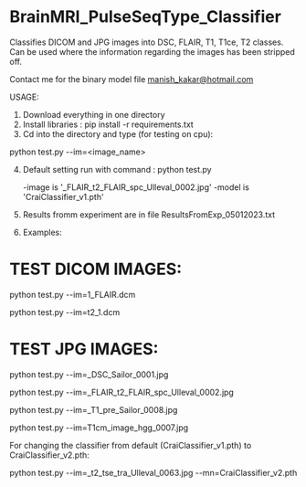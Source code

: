 # BrainMRI_PulseSeqType_Classifier
Classifies DICOM and JPG images into DSC, FLAIR, T1, T1ce, T2 classes. Can be used where the information regarding the images has been stripped off.

Contact me for the binary model file manish_kakar@hotmail.com

USAGE:
1) Download everything in one directory
2) Install libraries : pip install -r requirements.txt
3) Cd into the directory and type (for testing on cpu):

python test.py --im=<image_name>


4) Default setting run with command : 
python test.py 

    -image is '_FLAIR_t2_FLAIR_spc_Ulleval_0002.jpg'
    -model is 'CraiClassifier_v1.pth'


5) Results fromm experiment are in file ResultsFromExp_05012023.txt

6) Examples:


TEST DICOM IMAGES:
=================

python test.py --im=1_FLAIR.dcm

python test.py --im=t2_1.dcm


TEST JPG IMAGES:
==============

python test.py --im=_DSC_Sailor_0001.jpg 

python test.py --im=_FLAIR_t2_FLAIR_spc_Ulleval_0002.jpg

python test.py --im=_T1_pre_Sailor_0008.jpg

python test.py --im=T1cm_image_hgg_0007.jpg

For changing the classifier from default (CraiClassifier_v1.pth) to CraiClassifier_v2.pth:

python test.py --im=_t2_tse_tra_Ulleval_0063.jpg --mn=CraiClassifier_v2.pth
